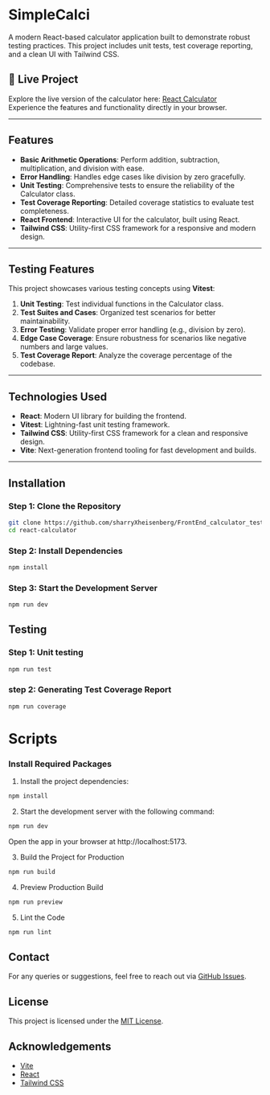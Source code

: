 # **SimpleCalci**

A modern React-based calculator application built to demonstrate robust testing practices. This project includes unit tests, test coverage reporting, and a clean UI with Tailwind CSS.

## 🚀 **Live Project**
Explore the live version of the calculator here: [React Calculator](#)  
Experience the features and functionality directly in your browser.

---

## **Features**
- **Basic Arithmetic Operations**: Perform addition, subtraction, multiplication, and division with ease.
- **Error Handling**: Handles edge cases like division by zero gracefully.
- **Unit Testing**: Comprehensive tests to ensure the reliability of the Calculator class.
- **Test Coverage Reporting**: Detailed coverage statistics to evaluate test completeness.
- **React Frontend**: Interactive UI for the calculator, built using React.
- **Tailwind CSS**: Utility-first CSS framework for a responsive and modern design.

---

## **Testing Features**
This project showcases various testing concepts using **Vitest**:
1. **Unit Testing**: Test individual functions in the Calculator class.
2. **Test Suites and Cases**: Organized test scenarios for better maintainability.
3. **Error Testing**: Validate proper error handling (e.g., division by zero).
4. **Edge Case Coverage**: Ensure robustness for scenarios like negative numbers and large values.
5. **Test Coverage Report**: Analyze the coverage percentage of the codebase.

---
## **Technologies Used** 
- **React**: Modern UI library for building the frontend.
- **Vitest**: Lightning-fast unit testing framework.
- **Tailwind CSS**: Utility-first CSS framework for a clean and responsive design.
- **Vite**: Next-generation frontend tooling for fast development and builds.

---

## **Installation**

### **Step 1: Clone the Repository**
```bash
git clone https://github.com/sharryXheisenberg/FrontEnd_calculator_testing_project.git
cd react-calculator
```

### **Step 2: Install Dependencies**
```bash
npm install
```

### **Step 3: Start the Development Server**
```bash
npm run dev
```

## **Testing**

### **Step 1: Unit testing**
```bash
npm run test
```

### **step 2: Generating Test Coverage Report** 
```bash
npm run coverage
```

# **Scripts**
###  Install Required Packages
1. Install the project dependencies:
``` bash
npm install
```
2. Start the development server with the following command:
``` bash
npm run dev
```
  Open the app in your browser at http://localhost:5173.

3. Build the Project for Production
``` bash
npm run build
```
4. Preview Production Build
``` bash
npm run preview
```
5. Lint the Code
``` bash
npm run lint
```

## Contact
For any queries or suggestions, feel free to reach out via [GitHub Issues](https://github.com/sharryXheisenberg/FrontEnd_calculator_testing_project/issues).


## License
This project is licensed under the [MIT License](LICENSE).

## Acknowledgements

- [Vite](https://vitejs.dev/)
- [React](https://reactjs.org/)
- [Tailwind CSS](https://tailwindcss.com/)




